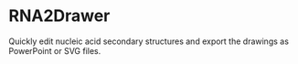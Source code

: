 # RNA2Drawer

Quickly edit nucleic acid secondary structures and export the drawings as PowerPoint or SVG files.
